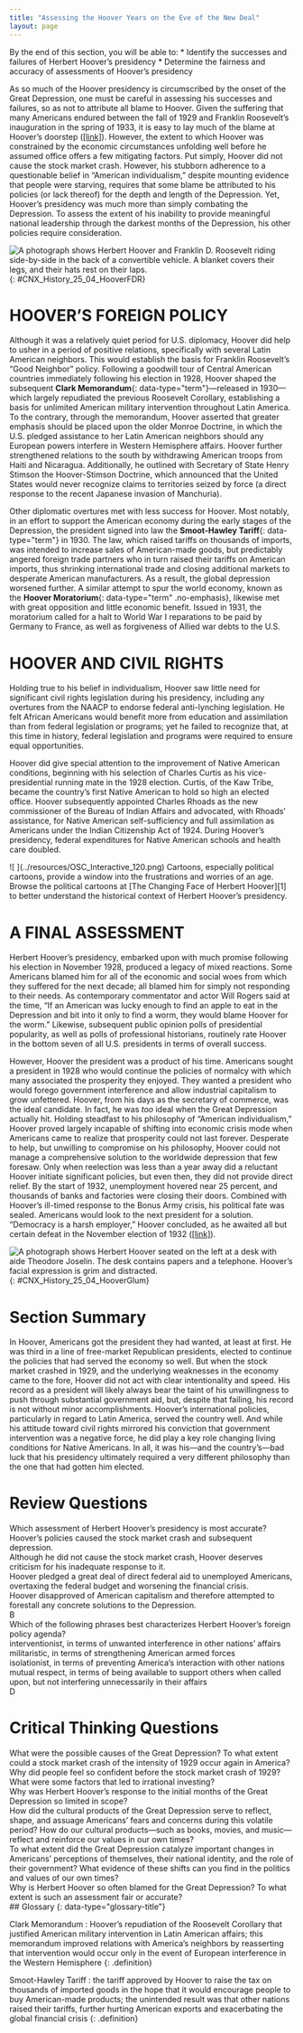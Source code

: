 ```yaml
---
title: "Assessing the Hoover Years on the Eve of the New Deal"
layout: page
---
```



<div data-type="abstract" markdown="1">
By the end of this section, you will be able to:
* Identify the successes and failures of Herbert Hoover’s presidency
* Determine the fairness and accuracy of assessments of Hoover’s presidency

</div>

As so much of the Hoover presidency is circumscribed by the onset of the Great Depression, one must be careful in assessing his successes and failures, so as not to attribute all blame to Hoover. Given the suffering that many Americans endured between the fall of 1929 and Franklin Roosevelt’s inauguration in the spring of 1933, it is easy to lay much of the blame at Hoover’s doorstep ([\[link\]](#CNX_History_25_04_HooverFDR)). However, the extent to which Hoover was constrained by the economic circumstances unfolding well before he assumed office offers a few mitigating factors. Put simply, Hoover did not cause the stock market crash. However, his stubborn adherence to a questionable belief in “American individualism,” despite mounting evidence that people were starving, requires that some blame be attributed to his policies (or lack thereof) for the depth and length of the Depression. Yet, Hoover’s presidency was much more than simply combating the Depression. To assess the extent of his inability to provide meaningful national leadership through the darkest months of the Depression, his other policies require consideration.

 ![A photograph shows Herbert Hoover and Franklin D. Roosevelt riding side-by-side in the back of a convertible vehicle. A blanket covers their legs, and their hats rest on their laps.](../resources/CNX_History_25_04_HooverFDR.jpg "Herbert Hoover (left) had the misfortune to be a president elected in prosperity and subsequently tasked with leading the country through the Great Depression. His unwillingness to face the harsh realities of widespread unemployment, farm foreclosures, business failures, and bank closings made him a deeply unpopular president, and he lost the 1932 election in a landslide to Franklin D. Roosevelt (right). (credit: Architect of the Capitol)"){: #CNX_History_25_04_HooverFDR}

# HOOVER’S FOREIGN POLICY

Although it was a relatively quiet period for U.S. diplomacy, Hoover did help to usher in a period of positive relations, specifically with several Latin American neighbors. This would establish the basis for Franklin Roosevelt’s “Good Neighbor” policy. Following a goodwill tour of Central American countries immediately following his election in 1928, Hoover shaped the subsequent **Clark Memorandum**{: data-type="term"}—released in 1930—which largely repudiated the previous Roosevelt Corollary, establishing a basis for unlimited American military intervention throughout Latin America. To the contrary, through the memorandum, Hoover asserted that greater emphasis should be placed upon the older Monroe Doctrine, in which the U.S. pledged assistance to her Latin American neighbors should any European powers interfere in Western Hemisphere affairs. Hoover further strengthened relations to the south by withdrawing American troops from Haiti and Nicaragua. Additionally, he outlined with Secretary of State Henry Stimson the Hoover-Stimson Doctrine, which announced that the United States would never recognize claims to territories seized by force (a direct response to the recent Japanese invasion of Manchuria).

Other diplomatic overtures met with less success for Hoover. Most notably, in an effort to support the American economy during the early stages of the Depression, the president signed into law the **Smoot-Hawley Tariff**{: data-type="term"} in 1930. The law, which raised tariffs on thousands of imports, was intended to increase sales of American-made goods, but predictably angered foreign trade partners who in turn raised their tariffs on American imports, thus shrinking international trade and closing additional markets to desperate American manufacturers. As a result, the global depression worsened further. A similar attempt to spur the world economy, known as the **Hoover Moratorium**{: data-type="term" .no-emphasis}, likewise met with great opposition and little economic benefit. Issued in 1931, the moratorium called for a halt to World War I reparations to be paid by Germany to France, as well as forgiveness of Allied war debts to the U.S.

# HOOVER AND CIVIL RIGHTS

Holding true to his belief in individualism, Hoover saw little need for significant civil rights legislation during his presidency, including any overtures from the NAACP to endorse federal anti-lynching legislation. He felt African Americans would benefit more from education and assimilation than from federal legislation or programs; yet he failed to recognize that, at this time in history, federal legislation and programs were required to ensure equal opportunities.

Hoover did give special attention to the improvement of Native American conditions, beginning with his selection of Charles Curtis as his vice-presidential running mate in the 1928 election. Curtis, of the Kaw Tribe, became the country’s first Native American to hold so high an elected office. Hoover subsequently appointed Charles Rhoads as the new commissioner of the Bureau of Indian Affairs and advocated, with Rhoads’ assistance, for Native American self-sufficiency and full assimilation as Americans under the Indian Citizenship Act of 1924. During Hoover’s presidency, federal expenditures for Native American schools and health care doubled.

<div data-type="note" data-has-label="true" class="note history click-and-explore" data-label="Click and Explore" markdown="1">
<span data-type="media" data-alt=" "> ![ ](../resources/OSC_Interactive_120.png) </span>
Cartoons, especially political cartoons, provide a window into the frustrations and worries of an age. Browse the political cartoons at [The Changing Face of Herbert Hoover][1] to better understand the historical context of Herbert Hoover’s presidency.

</div>

# A FINAL ASSESSMENT

Herbert Hoover’s presidency, embarked upon with much promise following his election in November 1928, produced a legacy of mixed reactions. Some Americans blamed him for all of the economic and social woes from which they suffered for the next decade; all blamed him for simply not responding to their needs. As contemporary commentator and actor Will Rogers said at the time, “If an American was lucky enough to find an apple to eat in the Depression and bit into it only to find a worm, they would blame Hoover for the worm.” Likewise, subsequent public opinion polls of presidential popularity, as well as polls of professional historians, routinely rate Hoover in the bottom seven of all U.S. presidents in terms of overall success.

However, Hoover the president was a product of his time. Americans sought a president in 1928 who would continue the policies of normalcy with which many associated the prosperity they enjoyed. They wanted a president who would forego government interference and allow industrial capitalism to grow unfettered. Hoover, from his days as the secretary of commerce, was the ideal candidate. In fact, he was *too* ideal when the Great Depression actually hit. Holding steadfast to his philosophy of “American individualism,” Hoover proved largely incapable of shifting into economic crisis mode when Americans came to realize that prosperity could not last forever. Desperate to help, but unwilling to compromise on his philosophy, Hoover could not manage a comprehensive solution to the worldwide depression that few foresaw. Only when reelection was less than a year away did a reluctant Hoover initiate significant policies, but even then, they did not provide direct relief. By the start of 1932, unemployment hovered near 25 percent, and thousands of banks and factories were closing their doors. Combined with Hoover’s ill-timed response to the Bonus Army crisis, his political fate was sealed. Americans would look to the next president for a solution. “Democracy is a harsh employer,” Hoover concluded, as he awaited all but certain defeat in the November election of 1932 ([\[link\]](#CNX_History_25_04_HooverGlum)).

 ![A photograph shows Herbert Hoover seated on the left at a desk with aide Theodore Joselin. The desk contains papers and a telephone. Hoover&#x2019;s facial expression is grim and distracted.](../resources/CNX_History_25_04_HooverGlum.jpg "By the election of 1932, Hoover (left) knew that he was beaten. In photos from this time, he tends to appear grim-faced and downtrodden."){: #CNX_History_25_04_HooverGlum}

# Section Summary

In Hoover, Americans got the president they had wanted, at least at first. He was third in a line of free-market Republican presidents, elected to continue the policies that had served the economy so well. But when the stock market crashed in 1929, and the underlying weaknesses in the economy came to the fore, Hoover did not act with clear intentionality and speed. His record as a president will likely always bear the taint of his unwillingness to push through substantial government aid, but, despite that failing, his record is not without minor accomplishments. Hoover’s international policies, particularly in regard to Latin America, served the country well. And while his attitude toward civil rights mirrored his conviction that government intervention was a negative force, he did play a key role changing living conditions for Native Americans. In all, it was his—and the country’s—bad luck that his presidency ultimately required a very different philosophy than the one that had gotten him elected.

# Review Questions

<div data-type="exercise" class="exercise">
<div data-type="problem" class="problem" markdown="1">
Which assessment of Herbert Hoover’s presidency is most accurate?<div data-type="list" data-list-type="enumerated" data-number-style="upper-alpha">
<div data-type="item">
Hoover’s policies caused the stock market crash and subsequent depression.
</div>
<div data-type="item">
Although he did not cause the stock market crash, Hoover deserves criticism for his inadequate response to it.
</div>
<div data-type="item">
Hoover pledged a great deal of direct federal aid to unemployed Americans, overtaxing the federal budget and worsening the financial crisis.
</div>
<div data-type="item">
Hoover disapproved of American capitalism and therefore attempted to forestall any concrete solutions to the Depression.
</div>
</div>

</div>
<div data-type="solution" class="solution" markdown="1">
B

</div>
</div>

<div data-type="exercise" class="exercise">
<div data-type="problem" class="problem" markdown="1">
Which of the following phrases best characterizes Herbert Hoover’s foreign policy agenda?<div data-type="list" data-list-type="enumerated" data-number-style="upper-alpha">
<div data-type="item">
interventionist, in terms of unwanted interference in other nations’ affairs
</div>
<div data-type="item">
militaristic, in terms of strengthening American armed forces
</div>
<div data-type="item">
isolationist, in terms of preventing America’s interaction with other nations
</div>
<div data-type="item">
mutual respect, in terms of being available to support others when called upon, but not interfering unnecessarily in their affairs
</div>
</div>

</div>
<div data-type="solution" class="solution" markdown="1">
D

</div>
</div>

# Critical Thinking Questions

<div data-type="exercise" class="exercise">
<div data-type="problem" class="problem" markdown="1">
What were the possible causes of the Great Depression? To what extent could a stock market crash of the intensity of 1929 occur again in America?

</div>
</div>

<div data-type="exercise" class="exercise">
<div data-type="problem" class="problem" markdown="1">
Why did people feel so confident before the stock market crash of 1929? What were some factors that led to irrational investing?

</div>
</div>

<div data-type="exercise" class="exercise">
<div data-type="problem" class="problem" markdown="1">
Why was Herbert Hoover’s response to the initial months of the Great Depression so limited in scope?

</div>
</div>

<div data-type="exercise" class="exercise">
<div data-type="problem" class="problem" markdown="1">
How did the cultural products of the Great Depression serve to reflect, shape, and assuage Americans’ fears and concerns during this volatile period? How do our cultural products—such as books, movies, and music—reflect and reinforce our values in our own times?

</div>
</div>

<div data-type="exercise" class="exercise">
<div data-type="problem" class="problem" markdown="1">
To what extent did the Great Depression catalyze important changes in Americans’ perceptions of themselves, their national identity, and the role of their government? What evidence of these shifts can you find in the politics and values of our own times?

</div>
</div>

<div data-type="exercise" class="exercise">
<div data-type="problem" class="problem" markdown="1">
Why is Herbert Hoover so often blamed for the Great Depression? To what extent is such an assessment fair or accurate?

</div>
</div>

<div data-type="glossary" markdown="1">
## Glossary
{: data-type="glossary-title"}

Clark Memorandum
: Hoover’s repudiation of the Roosevelt Corollary that justified American military intervention in Latin American affairs; this memorandum improved relations with America’s neighbors by reasserting that intervention would occur only in the event of European interference in the Western Hemisphere
{: .definition}

Smoot-Hawley Tariff
: the tariff approved by Hoover to raise the tax on thousands of imported goods in the hope that it would encourage people to buy American-made products; the unintended result was that other nations raised their tariffs, further hurting American exports and exacerbating the global financial crisis
{: .definition}

</div>



[1]: http://openstaxcollege.org/l/hoover
